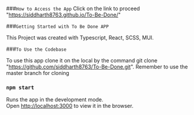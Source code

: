 ###`How to Access the App`
Click on the link to proceed "https://siddharth8763.github.io/To-Be-Done/"


###`Getting Started with To Be Done APP`

This Project was created with Typescript, React, SCSS, MUI.

###`To Use the Codebase`

To use this app clone it on the local by the command git clone "https://github.com/siddharth8763/To-Be-Done.git".
Remember to use the master branch for cloning


### `npm start`

Runs the app in the development mode.\
Open [http://localhost:3000](http://localhost:3000) to view it in the browser.





